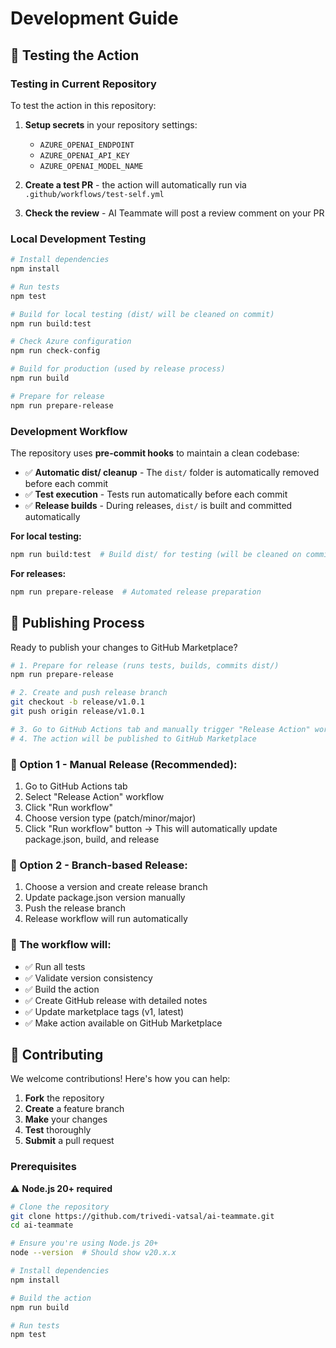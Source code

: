 # Development Guide

## 🧪 Testing the Action

### Testing in Current Repository

To test the action in this repository:

1. **Setup secrets** in your repository settings:
   - `AZURE_OPENAI_ENDPOINT`
   - `AZURE_OPENAI_API_KEY`
   - `AZURE_OPENAI_MODEL_NAME`

2. **Create a test PR** - the action will automatically run via `.github/workflows/test-self.yml`

3. **Check the review** - AI Teammate will post a review comment on your PR

### Local Development Testing

```bash
# Install dependencies
npm install

# Run tests
npm test

# Build for local testing (dist/ will be cleaned on commit)
npm run build:test

# Check Azure configuration
npm run check-config

# Build for production (used by release process)
npm run build

# Prepare for release
npm run prepare-release
```

### Development Workflow

The repository uses **pre-commit hooks** to maintain a clean codebase:

- ✅ **Automatic dist/ cleanup** - The `dist/` folder is automatically removed before each commit
- ✅ **Test execution** - Tests run automatically before each commit  
- ✅ **Release builds** - During releases, `dist/` is built and committed automatically

**For local testing:**

```bash
npm run build:test  # Build dist/ for testing (will be cleaned on commit)
```

**For releases:**

```bash
npm run prepare-release  # Automated release preparation
```

## 🚀 Publishing Process

Ready to publish your changes to GitHub Marketplace?

```bash
# 1. Prepare for release (runs tests, builds, commits dist/)
npm run prepare-release

# 2. Create and push release branch
git checkout -b release/v1.0.1
git push origin release/v1.0.1

# 3. Go to GitHub Actions tab and manually trigger "Release Action" workflow
# 4. The action will be published to GitHub Marketplace
```

### 🎯 Option 1 - Manual Release (Recommended):
1. Go to GitHub Actions tab
2. Select "Release Action" workflow
3. Click "Run workflow"
4. Choose version type (patch/minor/major)
5. Click "Run workflow" button
   → This will automatically update package.json, build, and release

### 🎯 Option 2 - Branch-based Release:
1. Choose a version and create release branch
2. Update package.json version manually
3. Push the release branch
4. Release workflow will run automatically

### 🤖 The workflow will:
- ✅ Run all tests
- ✅ Validate version consistency 
- ✅ Build the action
- ✅ Create GitHub release with detailed notes
- ✅ Update marketplace tags (v1, latest)
- ✅ Make action available on GitHub Marketplace

## 🤝 Contributing

We welcome contributions! Here's how you can help:

1. **Fork** the repository
2. **Create** a feature branch
3. **Make** your changes
4. **Test** thoroughly
5. **Submit** a pull request

### Prerequisites

⚠️ **Node.js 20+ required**

```bash
# Clone the repository
git clone https://github.com/trivedi-vatsal/ai-teammate.git
cd ai-teammate

# Ensure you're using Node.js 20+
node --version  # Should show v20.x.x

# Install dependencies
npm install

# Build the action
npm run build

# Run tests
npm test
```
